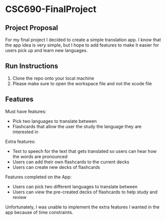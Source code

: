 # CSC690-FinalProject

## Project Proposal
For my final project I decided to create a simple translation app. I know that the app idea is very simple, but I hope to add features to make it easier for users pick up and learn new languages. 

## Run Instructions
  1. Clone the repo onto your local machine 
  2. Please make sure to open the workspace file and not the xcode file

## Features
Must have features:
  - Pick two languages to translate between
  - Flashcards that allow the user the study the language they are interested in

Extra features:
  - Text to speech for the text that gets translated so users can hear how the words are pronounced
  - Users can add their own flashcards to the current decks
  - Users can create new decks of flashcards

Features completed on the App:
  - Users can pick two different languages to translate between
  - Users can view the pre-created decks of flashcards to help study and review

Unfortunately, I was unable to implement the extra features I wanted in the app because of time constraints.

